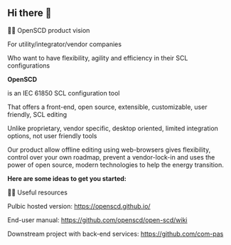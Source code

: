 ## Hi there 👋

🙋‍♀️ OpenSCD product vision

For utility/integrator/vendor companies​

Who want to have flexibility, agility and efficiency in their SCL configurations​

**OpenSCD**​

is an IEC 61850 SCL configuration tool​

That offers a front-end, open source, extensible, customizable, user friendly, SCL editing​

Unlike proprietary, vendor specific, desktop oriented, limited integration options, not user friendly tools ​

Our product allow offline editing using web-browsers gives flexibility, control over your own roadmap, prevent a vendor-lock-in and uses the power of open source, modern technologies to help the energy transition.


**Here are some ideas to get you started:**

👩‍💻 Useful resources


Pulbic hosted version: https://openscd.github.io/

End-user manual: https://github.com/openscd/open-scd/wiki

Downstream project with back-end services: https://github.com/com-pas
